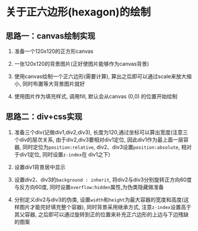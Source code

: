 # 关于正六边形(hexagon)的绘制

## 思路一：canvas绘制实现

1. 准备一个120x120的正方形canvas

2. 一张120x120的背景图片(正好使图片能够作为canvas背景)

3. 使用canvas绘制一个正六边形(需要计算), 算出之后即可以通过scale来放大缩小, 同时布置等大背景图片就好

4. 使用图片作为填充样式, 调用fill, 默认会从canvas (0,0) 的位置开始绘制

## 思路二：div+css实现

1. 准备三个div(记做div1,div2,div3), 长度为120,通过坐标可以算出宽度(注意三个div的层次关系, 由于div2,div3要相对div1定位,
    因此div1作为最上面一层容器, 同时定位为`position:relative`, div2、div3设置`position:absolute`, 相对于div1定位, 同时设置`z-index`在
    div1之下)

2. 设置div1背景居中显示

3. 设置div2、div3的`background : inherit`, 将div2与div3分别旋转正方向60度与反方向60度, 同时设置`overflow:hidden`属性,为伪类隐藏做准备

4. 分别定义div2与div3的伪类, 设置`width`和`height`为最大容器的宽度和高度(这样图片才能完好填充整个容器), 同时背景采用继承方式, 注意`z-index`设置高于其父容器, 之后即可以通过旋转到正的位置来补充正六边形的上边与下边残缺的图案
